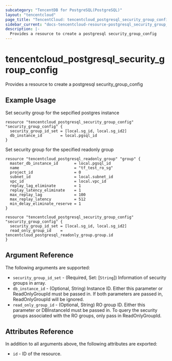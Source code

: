 ```yaml
---
subcategory: "TencentDB for PostgreSQL(PostgreSQL)"
layout: "tencentcloud"
page_title: "TencentCloud: tencentcloud_postgresql_security_group_config"
sidebar_current: "docs-tencentcloud-resource-postgresql_security_group_config"
description: |-
  Provides a resource to create a postgresql security_group_config
---
```


# tencentcloud_postgresql_security_group_config

Provides a resource to create a postgresql security_group_config

## Example Usage

Set security group for the sepcified postgres instance

```hcl
resource "tencentcloud_postgresql_security_group_config" "security_group_config" {
  security_group_id_set = [local.sg_id, local.sg_id2]
  db_instance_id        = local.pgsql_id
}
```

Set security group for the specified readonly group

```hcl
resource "tencentcloud_postgresql_readonly_group" "group" {
  master_db_instance_id       = local.pgsql_id
  name                        = "tf_test_ro_sg"
  project_id                  = 0
  subnet_id                   = local.subnet_id
  vpc_id                      = local.vpc_id
  replay_lag_eliminate        = 1
  replay_latency_eliminate    = 1
  max_replay_lag              = 100
  max_replay_latency          = 512
  min_delay_eliminate_reserve = 1
}

resource "tencentcloud_postgresql_security_group_config" "security_group_config" {
  security_group_id_set = [local.sg_id, local.sg_id2]
  read_only_group_id    = tencentcloud_postgresql_readonly_group.group.id
}
```

## Argument Reference

The following arguments are supported:

* `security_group_id_set` - (Required, Set: [`String`]) Information of security groups in array.
* `db_instance_id` - (Optional, String) Instance ID. Either this parameter or ReadOnlyGroupId must be passed in. If both parameters are passed in, ReadOnlyGroupId will be ignored.
* `read_only_group_id` - (Optional, String) RO group ID. Either this parameter or DBInstanceId must be passed in. To query the security groups associated with the RO groups, only pass in ReadOnlyGroupId.

## Attributes Reference

In addition to all arguments above, the following attributes are exported:

* `id` - ID of the resource.



